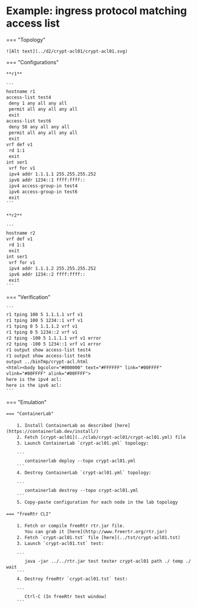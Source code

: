 # Example: ingress protocol matching access list

=== "Topology"

    ![Alt text](../d2/crypt-acl01/crypt-acl01.svg)

=== "Configurations"

    **r1**

    ```
    hostname r1
    access-list test4
     deny 1 any all any all
     permit all any all any all
     exit
    access-list test6
     deny 58 any all any all
     permit all any all any all
     exit
    vrf def v1
     rd 1:1
     exit
    int ser1
     vrf for v1
     ipv4 addr 1.1.1.1 255.255.255.252
     ipv6 addr 1234::1 ffff:ffff::
     ipv4 access-group-in test4
     ipv6 access-group-in test6
     exit
    ```

    **r2**

    ```
    hostname r2
    vrf def v1
     rd 1:1
     exit
    int ser1
     vrf for v1
     ipv4 addr 1.1.1.2 255.255.255.252
     ipv6 addr 1234::2 ffff:ffff::
     exit
    ```

=== "Verification"

    ```
    r1 tping 100 5 1.1.1.1 vrf v1
    r1 tping 100 5 1234::1 vrf v1
    r1 tping 0 5 1.1.1.2 vrf v1
    r1 tping 0 5 1234::2 vrf v1
    r2 tping -100 5 1.1.1.1 vrf v1 error
    r2 tping -100 5 1234::1 vrf v1 error
    r1 output show access-list test4
    r1 output show access-list test6
    output ../binTmp/crypt-acl.html
    <html><body bgcolor="#000000" text="#FFFFFF" link="#00FFFF" vlink="#00FFFF" alink="#00FFFF">
    here is the ipv4 acl:
    here is the ipv6 acl:
    ```

=== "Emulation"

    === "ContainerLab"

        1. Install ContainerLab as described [here](https://containerlab.dev/install/)  
        2. Fetch [crypt-acl01](../clab/crypt-acl01/crypt-acl01.yml) file  
        3. Launch ContainerLab `crypt-acl01.yml` topology:  

        ```
           containerlab deploy --topo crypt-acl01.yml  
        ```
        4. Destroy ContainerLab `crypt-acl01.yml` topology:  

        ```
           containerlab destroy --topo crypt-acl01.yml  
        ```
        5. Copy-paste configuration for each node in the lab topology

    === "freeRtr CLI"

        1. Fetch or compile freeRtr rtr.jar file.  
           You can grab it [here](http://www.freertr.org/rtr.jar)  
        2. Fetch `crypt-acl01.tst` file [here](../tst/crypt-acl01.tst)  
        3. Launch `crypt-acl01.tst` test:  

        ```
           java -jar ../../rtr.jar test tester crypt-acl01 path ./ temp ./ wait
        ```
        4. Destroy freeRtr `crypt-acl01.tst` test:  

        ```
           Ctrl-C (In freeRtr test window)
        ```

